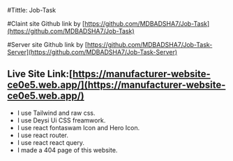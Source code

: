 #Tittle: Job-Task

#Claint site Github link by [https://github.com/MDBADSHA7/Job-Task](https://github.com/MDBADSHA7/Job-Task)

#Server site Github link by [https://github.com/MDBADSHA7/Job-Task-Server](https://github.com/MDBADSHA7/Job-Task-Server)

## Live Site Link:[https://manufacturer-website-ce0e5.web.app/](https://manufacturer-website-ce0e5.web.app/)

* I use Tailwind and raw css.
* I use Deysi Ui CSS freamwork.
* I use react fontaswam Icon and Hero Icon.
* I use react router.
* I use react react query.
* I made a 404 page of this website.
